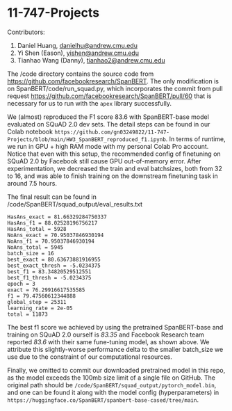 # 11-747-Projects

Contributors: 
1. Daniel Huang, danielhu@andrew.cmu.edu 
2. Yi Shen (Eason), yishen@andrew.cmu.edu
3. Tianhao Wang (Danny), tianhao2@andrew.cmu.edu


The /code directory contains the source code from https://github.com/facebookresearch/SpanBERT. The only modification is on 
SpanBERT/code/run_squad.py, which incorporates the commit from pull request https://github.com/facebookresearch/SpanBERT/pull/60 that is necessary 
for us to run with the `apex` library successfully. 

We (almost) reproduced the F1 score 83.6 with SpanBERT-base model evaluated on SQuAD 2.0 dev sets. The detail steps can be found in our Colab notebook
`https://github.com/gn03249822/11-747-Projects/blob/main/HW3_SpanBERT_reproduced_f1.ipynb`. In terms of runtime, we run in GPU + high RAM mode with my personal Colab Pro account. Notice that even with this setup, the 
recommended config of finetuning on SQuAD 2.0 by Facebook still cause GPU out-of-memory error. After experimentation, we decreased the train and eval batchsizes, both from 32 to 16, and was able to finish training on the downstream finetuning task in around 7.5 hours. 

The final result can be found in /code/SpanBERT/squad_output/eval_results.txt
```
HasAns_exact = 81.66329284750337
HasAns_f1 = 88.02528196756217
HasAns_total = 5928
NoAns_exact = 70.95037846930194
NoAns_f1 = 70.95037846930194
NoAns_total = 5945
batch_size = 16
best_exact = 80.63673881916955
best_exact_thresh = -5.0234375
best_f1 = 83.34820529512551
best_f1_thresh = -5.0234375
epoch = 3
exact = 76.29916617535585
f1 = 79.47560612344888
global_step = 25311
learning_rate = 2e-05
total = 11873

```

The best f1 score we achieved by using the pretrained SpanBERT-base and training on SQuAD 2.0 ourself is *83.35* and Facebook Research team reported *83.6* with their same fune-tuning model, as shown above. We attribute this slightly-worse performance delta to the smaller batch_size we use due to the constraint of our computational resources. 

Finally, we omitted to commit our downloaded pretrained model in this repo, as the model exceeds the 100mb size limit of a single file on GitHub. The original path should be `/code/SpanBERT/squad_output/pytorch_model.bin`, and one can be found it along with the model config (hyperparameters) in `https://huggingface.co/SpanBERT/spanbert-base-cased/tree/main`. 
